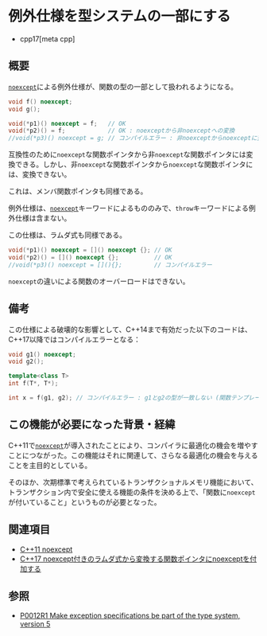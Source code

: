 # 例外仕様を型システムの一部にする
* cpp17[meta cpp]

## 概要
[`noexcept`](/lang/cpp11/noexcept.md)による例外仕様が、関数の型の一部として扱われるようになる。

```cpp
void f() noexcept;
void g();

void(*p1)() noexcept = f;   // OK
void(*p2)() = f;            // OK : noexceptから非noexceptへの変換
//void(*p3)() noexcept = g; // コンパイルエラー : 非noexceptからnoexceptに変換できない
```

互換性のために`noexcept`な関数ポインタから非`noexcept`な関数ポインタには変換できる。しかし、非`noexcept`な関数ポインタから`noexcept`な関数ポインタには、変換できない。

これは、メンバ関数ポインタも同様である。

例外仕様は、[`noexcept`](/lang/cpp11/noexcept.md)キーワードによるもののみで、`throw`キーワードによる例外仕様は含まない。

この仕様は、ラムダ式も同様である。

```cpp
void(*p1)() noexcept = []() noexcept {}; // OK
void(*p2)() = []() noexcept {};          // OK
//void(*p3)() noexcept = [](){};         // コンパイルエラー
```

`noexcept`の違いによる関数のオーバーロードはできない。


## 備考
この仕様による破壊的な影響として、C++14まで有効だった以下のコードは、C++17以降ではコンパイルエラーとなる：

```cpp
void g1() noexcept;
void g2();

template<class T>
int f(T*, T*);

int x = f(g1, g2); // コンパイルエラー : g1とg2の型が一致しない (関数テンプレートの推論失敗)
```


## この機能が必要になった背景・経緯
C++11で[`noexcept`](/lang/cpp11/noexcept.md)が導入されたことにより、コンパイラに最適化の機会を増やすことにつながった。この機能はそれに関連して、さらなる最適化の機会を与えることを主目的としている。

そのほか、次期標準で考えられているトランザクショナルメモリ機能において、トランザクション内で安全に使える機能の条件を決める上で、「関数に`noexcept`が付いていること」というものが必要となった。


## 関連項目
- [C++11 noexcept](/lang/cpp11/noexcept.md)
- [C++17 noexcept付きのラムダ式から変換する関数ポインタにnoexceptを付加する](lambda_to_noexcept_function_pointer.md)


## 参照
- [P0012R1 Make exception specifications be part of the type system, version 5](http://www.open-std.org/jtc1/sc22/wg21/docs/papers/2015/p0012r1.html)
